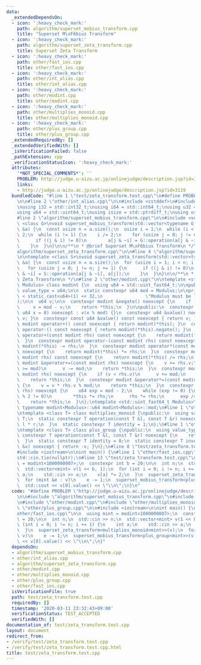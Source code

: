```yaml
---
data:
  _extendedDependsOn:
  - icon: ':heavy_check_mark:'
    path: algorithm/superset_mobius_transform.cpp
    title: "Superset M\xF6bius Transform"
  - icon: ':heavy_check_mark:'
    path: algorithm/superset_zeta_transform.cpp
    title: Superset Zeta Transform
  - icon: ':heavy_check_mark:'
    path: other/fast_ios.cpp
    title: other/fast_ios.cpp
  - icon: ':heavy_check_mark:'
    path: other/int_alias.cpp
    title: other/int_alias.cpp
  - icon: ':heavy_check_mark:'
    path: other/modint.cpp
    title: other/modint.cpp
  - icon: ':heavy_check_mark:'
    path: other/multiplies_monoid.cpp
    title: other/multiplies_monoid.cpp
  - icon: ':heavy_check_mark:'
    path: other/plus_group.cpp
    title: other/plus_group.cpp
  _extendedRequiredBy: []
  _extendedVerifiedWith: []
  _isVerificationFailed: false
  _pathExtension: cpp
  _verificationStatusIcon: ':heavy_check_mark:'
  attributes:
    '*NOT_SPECIAL_COMMENTS*': ''
    PROBLEM: http://judge.u-aizu.ac.jp/onlinejudge/description.jsp?id=3119
    links:
    - http://judge.u-aizu.ac.jp/onlinejudge/description.jsp?id=3119
  bundledCode: "#line 1 \"test/zeta_transform.test.cpp\"\n#define PROBLEM \"http://judge.u-aizu.ac.jp/onlinejudge/description.jsp?id=3119\"\
    \n\n#line 2 \"other/int_alias.cpp\"\n\n#include <cstddef>\n#include <cstdint>\n\
    \nusing i32 = std::int32_t;\nusing i64 = std::int64_t;\nusing u32 = std::uint32_t;\n\
    using u64 = std::uint64_t;\nusing isize = std::ptrdiff_t;\nusing usize = std::size_t;\n\
    #line 2 \"algorithm/superset_mobius_transform.cpp\"\n\n#include <vector>\n\ntemplate\
    \ <class G>\nvoid superset_mobius_transform(std::vector<typename G::value_type>\
    \ &a) {\n  const usize n = a.size();\n  usize i = 1;\n  while (i < n)\n    i *=\
    \ 2;\n  while (i != 1) {\n    i /= 2;\n    for (usize j = 0; j != n; j += 1) {\n\
    \      if ((j & i) != 0)\n        a[j & ~i] = G::operation(a[j & ~i], G::inverse(a[j]));\n\
    \    }\n  }\n}\n\n/**\n * @brief Superset M\xF6bius Transform\n */\n#line 2 \"\
    algorithm/superset_zeta_transform.cpp\"\n\n#line 4 \"algorithm/superset_zeta_transform.cpp\"\
    \n\ntemplate <class S>\nvoid superset_zeta_transform(std::vector<typename S::value_type>\
    \ &a) {\n  const usize n = a.size();\n  for (usize i = 1; i < n; i *= 2) {\n \
    \   for (usize j = 0; j != n; j += 1) {\n      if ((j & i) != 0)\n        a[j\
    \ & ~i] = S::operation(a[j & ~i], a[j]);\n    }\n  }\n}\n\n/**\n * @brief Superset\
    \ Zeta Transform\n */\n#line 2 \"other/modint.cpp\"\n\ntemplate <std::uint_fast64_t\
    \ Modulus> class modint {\n  using u64 = std::uint_fast64_t;\n\npublic:\n  using\
    \ value_type = u64;\n\n  static constexpr u64 mod = Modulus;\n\nprivate:\n  static_assert(mod\
    \ < static_cast<u64>(1) << 32,\n                \"Modulus must be less than 2**32\"\
    );\n\n  u64 v;\n\n  constexpr modint &negate() noexcept {\n    if (v != 0)\n \
    \     v = mod - v;\n    return *this;\n  }\n\npublic:\n  constexpr modint(const\
    \ u64 x = 0) noexcept : v(x % mod) {}\n  constexpr u64 &value() noexcept { return\
    \ v; }\n  constexpr const u64 &value() const noexcept { return v; }\n  constexpr\
    \ modint operator+() const noexcept { return modint(*this); }\n  constexpr modint\
    \ operator-() const noexcept { return modint(*this).negate(); }\n  constexpr modint\
    \ operator+(const modint rhs) const noexcept {\n    return modint(*this) += rhs;\n\
    \  }\n  constexpr modint operator-(const modint rhs) const noexcept {\n    return\
    \ modint(*this) -= rhs;\n  }\n  constexpr modint operator*(const modint rhs) const\
    \ noexcept {\n    return modint(*this) *= rhs;\n  }\n  constexpr modint operator/(const\
    \ modint rhs) const noexcept {\n    return modint(*this) /= rhs;\n  }\n  constexpr\
    \ modint &operator+=(const modint rhs) noexcept {\n    v += rhs.v;\n    if (v\
    \ >= mod)\n      v -= mod;\n    return *this;\n  }\n  constexpr modint &operator-=(const\
    \ modint rhs) noexcept {\n    if (v < rhs.v)\n      v += mod;\n    v -= rhs.v;\n\
    \    return *this;\n  }\n  constexpr modint &operator*=(const modint rhs) noexcept\
    \ {\n    v = v * rhs.v % mod;\n    return *this;\n  }\n  constexpr modint &operator/=(modint\
    \ rhs) noexcept {\n    u64 exp = mod - 2;\n    while (exp != 0) {\n      if (exp\
    \ % 2 != 0)\n        *this *= rhs;\n      rhs *= rhs;\n      exp /= 2;\n    }\n\
    \    return *this;\n  }\n};\ntemplate <std::uint_fast64_t Modulus>\nconstexpr\
    \ typename modint<Modulus>::u64 modint<Modulus>::mod;\n#line 1 \"other/multiplies_monoid.cpp\"\
    \ntemplate <class T> class multiplies_monoid {\npublic:\n  using value_type =\
    \ T;\n  static constexpr T operation(const T &l, const T &r) noexcept {\n    return\
    \ l * r;\n  }\n  static constexpr T identity = 1;\n};\n#line 1 \"other/plus_group.cpp\"\
    \ntemplate <class T> class plus_group {\npublic:\n  using value_type = T;\n  static\
    \ constexpr T operation(const T &l, const T &r) noexcept {\n    return l + r;\n\
    \  }\n  static constexpr T identity = 0;\n  static constexpr T inverse(const T\
    \ &x) noexcept { return -x; }\n};\n#line 8 \"test/zeta_transform.test.cpp\"\n\n\
    #include <iostream>\n\nint main() {\n#line 1 \"other/fast_ios.cpp\"\nstd::ios::sync_with_stdio(false);\n\
    std::cin.tie(nullptr);\n#line 13 \"test/zeta_transform.test.cpp\"\n\n  using mint\
    \ = modint<1000000007>;\n  constexpr int b = 20;\n\n  int n;\n  std::cin >> n;\n\
    \  std::vector<mint> v(1 << b, 1);\n  for (int i = 0; i != n; i += 1) {\n    int\
    \ a;\n    std::cin >> a;\n    v[a] *= 2;\n  }\n  superset_zeta_transform<multiplies_monoid<mint>>(v);\n\
    \  for (mint &e : v)\n    e -= 1;\n  superset_mobius_transform<plus_group<mint>>(v);\n\
    \  std::cout << v[0].value() << \"\\n\";\n}\n"
  code: "#define PROBLEM \"http://judge.u-aizu.ac.jp/onlinejudge/description.jsp?id=3119\"\
    \n\n#include \"algorithm/superset_mobius_transform.cpp\"\n#include \"algorithm/superset_zeta_transform.cpp\"\
    \n#include \"other/modint.cpp\"\n#include \"other/multiplies_monoid.cpp\"\n#include\
    \ \"other/plus_group.cpp\"\n\n#include <iostream>\n\nint main() {\n#include \"\
    other/fast_ios.cpp\"\n\n  using mint = modint<1000000007>;\n  constexpr int b\
    \ = 20;\n\n  int n;\n  std::cin >> n;\n  std::vector<mint> v(1 << b, 1);\n  for\
    \ (int i = 0; i != n; i += 1) {\n    int a;\n    std::cin >> a;\n    v[a] *= 2;\n\
    \  }\n  superset_zeta_transform<multiplies_monoid<mint>>(v);\n  for (mint &e :\
    \ v)\n    e -= 1;\n  superset_mobius_transform<plus_group<mint>>(v);\n  std::cout\
    \ << v[0].value() << \"\\n\";\n}"
  dependsOn:
  - algorithm/superset_mobius_transform.cpp
  - other/int_alias.cpp
  - algorithm/superset_zeta_transform.cpp
  - other/modint.cpp
  - other/multiplies_monoid.cpp
  - other/plus_group.cpp
  - other/fast_ios.cpp
  isVerificationFile: true
  path: test/zeta_transform.test.cpp
  requiredBy: []
  timestamp: '2020-03-11 23:32:43+09:00'
  verificationStatus: TEST_ACCEPTED
  verifiedWith: []
documentation_of: test/zeta_transform.test.cpp
layout: document
redirect_from:
- /verify/test/zeta_transform.test.cpp
- /verify/test/zeta_transform.test.cpp.html
title: test/zeta_transform.test.cpp
---
```

